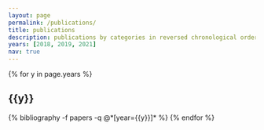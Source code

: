 ```yaml
---
layout: page
permalink: /publications/
title: publications
description: publications by categories in reversed chronological order. generated by jekyll-scholar.
years: [2018, 2019, 2021]
nav: true
---
```


<div class="publications">

{% for y in page.years %}
  <h2 class="year">{{y}}</h2>
  {% bibliography -f papers -q @*[year={{y}}]* %}
{% endfor %}

</div>
